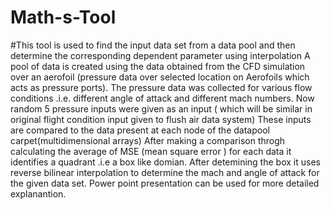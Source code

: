 # Math-s-Tool
#This tool is used to find the input data set from a data pool and then determine the corresponding dependent parameter using interpolation 
A pool of data is created using the data obtained from the CFD simulation over an aerofoil (pressure data over selected location on Aerofoils which acts as pressure ports). The pressure data was collected for various flow conditions .i.e. different angle of attack and different mach numbers.
Now random 5 pressure inputs were given as an input ( which will be similar in original flight condition input given to flush air data system)
These inputs are compared to the data present at each node of the datapool carpet(multidimensional arrays)
After making a comparison throgh calculating the average of MSE (mean square error ) for each data it identifies a quadrant .i.e a box like domian.
After detemining the box it uses reverse bilinear interpolation to determine the mach and angle of attack for the given data set.
Power point presentation can be used for more detailed explanantion.
